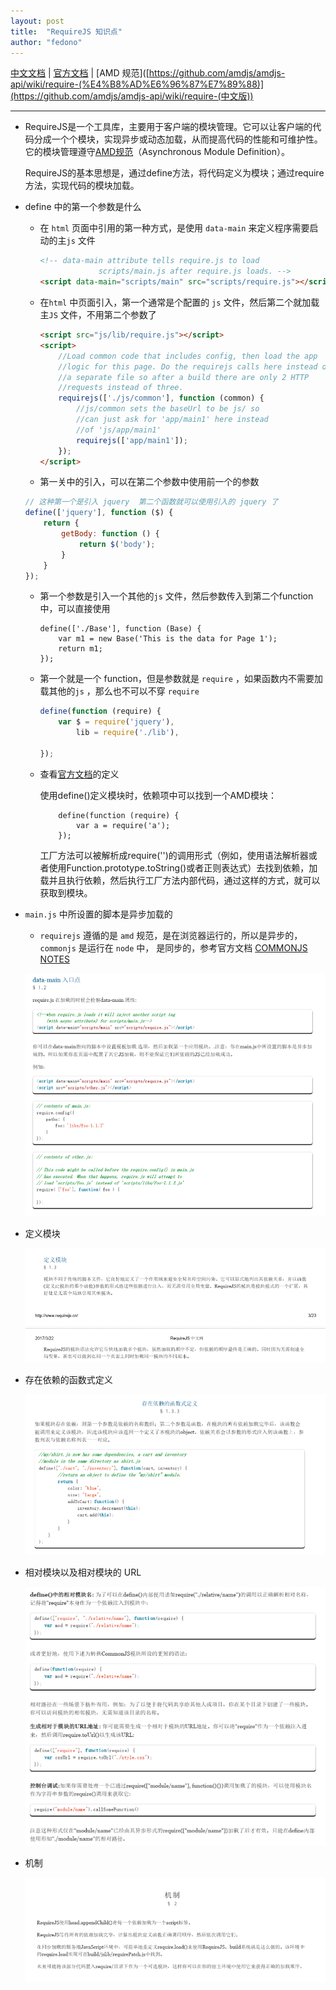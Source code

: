 ```yaml
---
layout: post
title:  "RequireJS 知识点"
author: "fedono"
---
```


[中文文档](https://wenku.baidu.com/view/836bd9c8112de2bd960590c69ec3d5bbfd0adad2.html) | [官方文档](https://requirejs.org/) | [AMD 规范]([https://github.com/amdjs/amdjs-api/wiki/require-(%E4%B8%AD%E6%96%87%E7%89%88)](https://github.com/amdjs/amdjs-api/wiki/require-(中文版)) 

---

- RequireJS是一个工具库，主要用于客户端的模块管理。它可以让客户端的代码分成一个个模块，实现异步或动态加载，从而提高代码的性能和可维护性。它的模块管理遵守[AMD规范](https://github.com/amdjs/amdjs-api/wiki/AMD)（Asynchronous Module Definition）。

  RequireJS的基本思想是，通过define方法，将代码定义为模块；通过require方法，实现代码的模块加载。

- define 中的第一个参数是什么

  - 在 `html` 页面中引用的第一种方式，是使用 `data-main` 来定义程序需要启动的主`js` 文件

    ```html
    <!-- data-main attribute tells require.js to load
                 scripts/main.js after require.js loads. -->
    <script data-main="scripts/main" src="scripts/require.js"></script>
    ```

  - 在`html` 中页面引入，第一个通常是个配置的 `js` 文件，然后第二个就加载主`JS` 文件，不用第二个参数了

    ```html
    <script src="js/lib/require.js"></script>
    <script>
        //Load common code that includes config, then load the app
        //logic for this page. Do the requirejs calls here instead of
        //a separate file so after a build there are only 2 HTTP
        //requests instead of three.
        requirejs(['./js/common'], function (common) {
            //js/common sets the baseUrl to be js/ so
            //can just ask for 'app/main1' here instead
            //of 'js/app/main1'
            requirejs(['app/main1']);
        });
    </script>
    ```

  - 第一关中的引入，可以在第二个参数中使用前一个的参数

  ```js
  // 这种第一个是引入 jquery  第二个函数就可以使用引入的 jquery 了
  define(['jquery'], function ($) {
      return {
          getBody: function () {
              return $('body');
          }
      }
  });
  ```

  - 第一个参数是引入一个其他的`js` 文件，然后参数传入到第二个function中，可以直接使用

    ```JS
    define(['./Base'], function (Base) {
        var m1 = new Base('This is the data for Page 1');
        return m1;
    });
    ```

  - 第一个就是一个 function，但是参数就是 `require` ，如果函数内不需要加载其他的`js` ，那么也不可以不穿 `require` 

    ```js
    define(function (require) {
        var $ = require('jquery'),
            lib = require('./lib'),
            
    });
    ```
    
  - 查看[官方文档](https://github.com/amdjs/amdjs-api/wiki/require-(中文版))的定义

    使用define()定义模块时，依赖项中可以找到一个AMD模块：

    ```
        define(function (require) {
            var a = require('a');
        });
    ```

    工厂方法可以被解析成require('')的调用形式（例如，使用语法解析器或者使用Function.prototype.toString()或者正则表达式）去找到依赖，加载并且执行依赖，然后执行工厂方法内部代码，通过这样的方式，就可以获取到模块。

- `main.js` 中所设置的脚本是异步加载的

  - `requirejs` 遵循的是 `amd` 规范，是在浏览器运行的，所以是异步的，`commonjs` 是运行在 `node` 中， 是同步的，参考官方文档 [COMMONJS NOTES](https://requirejs.org/docs/commonjs.html)

  ![image-20200322121159688](../assets/imgs/requirejs/entry.png)

- 定义模块

  ![image-20200322121722877](../assets/imgs/requirejs/define-module.png)

- 存在依赖的函数式定义

  ![image-20200322122204310](../assets/imgs/requirejs/dependence.png)

- 相对模块以及相对模块的 URL

  ![image-20200322123014398](../assets/imgs/requirejs/relative-url.png)

- 机制

  ![image-20200322134200072](../assets/imgs/requirejs/mechanism.png)


